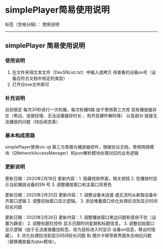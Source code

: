 
# simplePlayer简易使用说明

标签（空格分隔）： 使用说明

---

## simplePlayer 简易使用说明

### 使用说明
1. 在文件夹得文本文件（DevSNList.txt）中输入或拷贝 待查看的设备sn号（设备应符合文档中规定的类型）
2. 打开应exe文件即可

### 补充说明
目前限定 每次30秒进行一次轮播，每次轮播9路
由于使用第三方库 现有播放器存在（黑边、连接较慢、无法设置缓存时长 、和开启硬件解码等）
以及部分 链接无法播放的问题（待后续完善）

### 基本构成思路

simplePlayer使用vlc-qt 第三方库做为播放器控件，根据协议文档，使用网络模块（QNetworkAccessManager）和json解析模块处理对应的业务逻辑

### 更新说明 

更新日期：2020年2月18日 
更新内容：1. 隐藏视频界面，相关按钮
          2. 在播放时显示当前播放设备的SN 号
          3. 调整播放窗口和主窗口背景色 		  


更新日期：2020年2月20日 
更新内容：1. 调整设备未连接 或无流时从新取设备补齐窗口逻辑
          2. 调整初始窗口显示逻辑。
          3. 添加堆叠窗口优化处理拉流到显示时间较长问题 	

更新日期：2020年2月26日 
更新内容：1. 调整播放窗口黑边问题和音频干扰（设置为静音）
          2. 调整标题栏控件 显示日期时间星期和标题信息。
		  3. 调整初始窗口显示逻辑（由于无法直接叠加标签，改为鼠标进入时显示 设备sn信息，移出时隐藏）。
          3. 优化处理拉流到显示时间较长问题 和 偶尔卡顿导致界面失去响应问题（替换播放器为qtav模块）。	
